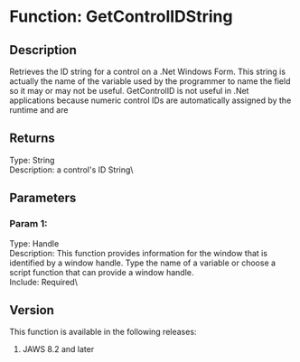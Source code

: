# Function: GetControlIDString

## Description

Retrieves the ID string for a control on a .Net Windows Form. This
string is actually the name of the variable used by the programmer to
name the field so it may or may not be useful. GetControlID is not
useful in .Net applications because numeric control IDs are
automatically assigned by the runtime and are

## Returns

Type: String\
Description: a control\'s ID String\

## Parameters

### Param 1:

Type: Handle\
Description: This function provides information for the window that is
identified by a window handle. Type the name of a variable or choose a
script function that can provide a window handle.\
Include: Required\

## Version

This function is available in the following releases:

1.  JAWS 8.2 and later
